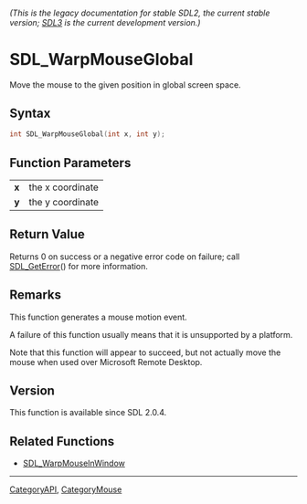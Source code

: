 ###### (This is the legacy documentation for stable SDL2, the current stable version; [SDL3](https://wiki.libsdl.org/SDL3/) is the current development version.)
# SDL_WarpMouseGlobal

Move the mouse to the given position in global screen space.

## Syntax

```c
int SDL_WarpMouseGlobal(int x, int y);

```

## Function Parameters

|           |                  |
| --------- | ---------------- |
| **x**     | the x coordinate |
| **y**     | the y coordinate |

## Return Value

Returns 0 on success or a negative error code on failure; call
[SDL_GetError](SDL_GetError)() for more information.

## Remarks

This function generates a mouse motion event.

A failure of this function usually means that it is unsupported by a
platform.

Note that this function will appear to succeed, but not actually move the
mouse when used over Microsoft Remote Desktop.

## Version

This function is available since SDL 2.0.4.

## Related Functions

* [SDL_WarpMouseInWindow](SDL_WarpMouseInWindow)

----
[CategoryAPI](CategoryAPI), [CategoryMouse](CategoryMouse)

